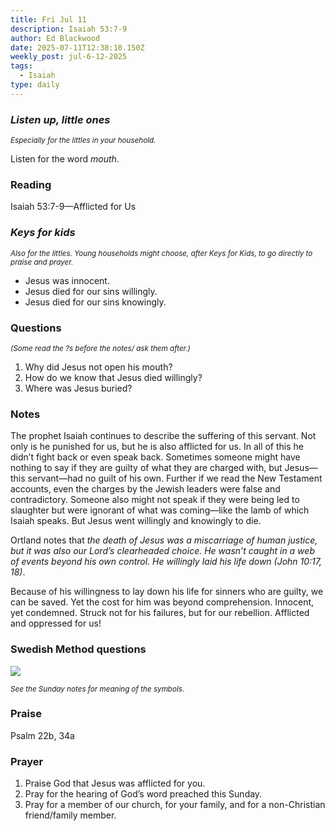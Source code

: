```yaml
---
title: Fri Jul 11
description: Isaiah 53:7-9
author: Ed Blackwood
date: 2025-07-11T12:38:10.150Z
weekly_post: jul-6-12-2025
tags:
  - Isaiah
type: daily
---
```

### *Listen up, little ones*

<div><small><i>Especially for the littles in your household.</i></small></div>

Listen for the word *mouth*.

### Reading

Isaiah 53:7-9—Afflicted for Us

### *Keys for kids*

<div><small><i>Also for the littles. Young households might choose, after Keys for Kids, to go directly to praise and prayer.</i></small></div>

* Jesus was innocent.
* Jesus died for our sins willingly.
* Jesus died for our sins knowingly.

### Questions

<div><small><i>(Some read the ?s before the notes/ ask them after.)</i></small></div>

1. Why did Jesus not open his mouth?
2. How do we know that Jesus died willingly?
3. Where was Jesus buried?

### Notes

The prophet Isaiah continues to describe the suffering of this servant. Not only is he punished for us, but he is also afflicted for us. In all of this he didn’t fight back or even speak back. Sometimes someone might have nothing to say if they are guilty of what they are charged with, but Jesus—this servant—had no guilt of his own. Further if we read the New Testament accounts, even the charges by the Jewish leaders were false and contradictory. Someone also might not speak if they were being led to slaughter but were ignorant of what was coming—like the lamb of which Isaiah speaks. But Jesus went willingly and knowingly to die.

Ortland notes that *the death of Jesus was a miscarriage of human justice, but it was also our Lord’s clearheaded choice. He wasn’t caught in a web of events beyond his own control. He willingly laid his life down (John 10:17, 18)*.

Because of his willingness to lay down his life for sinners who are guilty, we can be saved. Yet the cost for him was beyond comprehension. Innocent, yet condemned. Struck not for his failures, but for our rebellion. Afflicted and oppressed for us!

### Swedish Method questions

![](/static/img/family_worship_study_ed-swedish_questions.png)

<div><small><i>See the Sunday notes for meaning of the symbols.</i></small></div>

### Praise

Psalm 22b, 34a

### Prayer

1. Praise God that Jesus was afflicted for you.
2. Pray for the hearing of God’s word preached this Sunday.
3. Pray for a member of our church, for your family, and for a non-Christian friend/family member.